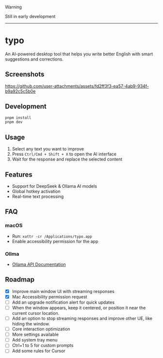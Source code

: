 > [!WARNING]
> Still in early development

---

# typo

An AI-powered desktop tool that helps you write better English with smart suggestions and corrections.

## Screenshots

https://github.com/user-attachments/assets/fd2ff3f3-ea57-4ab9-934f-b9a92c5c5b0e

## Development

```bash
pnpm install
pnpm dev
```

## Usage

1. Select any text you want to improve
2. Press `Ctrl/Cmd + Shift + X` to open the AI interface
3. Wait for the response and replace the selected content

## Features

- Support for DeepSeek & Ollama AI models
- Global hotkey activation
- Real-time text processing

## FAQ

### macOS

- Run: `xattr -cr /Applications/typo.app`
- Enable accessibility permission for the app

### Ollma

- [Ollama API Documentation](https://github.com/ollama/ollama/blob/main/docs/api.md)

## Roadmap

- [x] Improve main window UI with streaming responses
- [x] Mac Accessibility permission request
- [ ] Add an upgrade notification alert for quick updates
- [ ] When the window appears, keep it centered, or position it near the current cursor location.
- [ ] Add an option to stop streaming responses and improve other UE, like hiding the window.
- [ ] Core interaction optimization
- [ ] More settings available
- [ ] Add system tray menu
- [ ] Ctrl+1 to 5 for custom prompts
- [ ] Add some rules for Cursor

